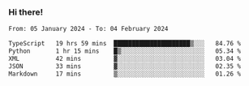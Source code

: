 ### Hi there!

<!--START_SECTION:waka-->

```txt
From: 05 January 2024 - To: 04 February 2024

TypeScript   19 hrs 59 mins  █████████████████████▒░░░   84.76 %
Python       1 hr 15 mins    █▒░░░░░░░░░░░░░░░░░░░░░░░   05.34 %
XML          42 mins         ▓░░░░░░░░░░░░░░░░░░░░░░░░   03.04 %
JSON         33 mins         ▓░░░░░░░░░░░░░░░░░░░░░░░░   02.35 %
Markdown     17 mins         ▒░░░░░░░░░░░░░░░░░░░░░░░░   01.26 %
```

<!--END_SECTION:waka-->
